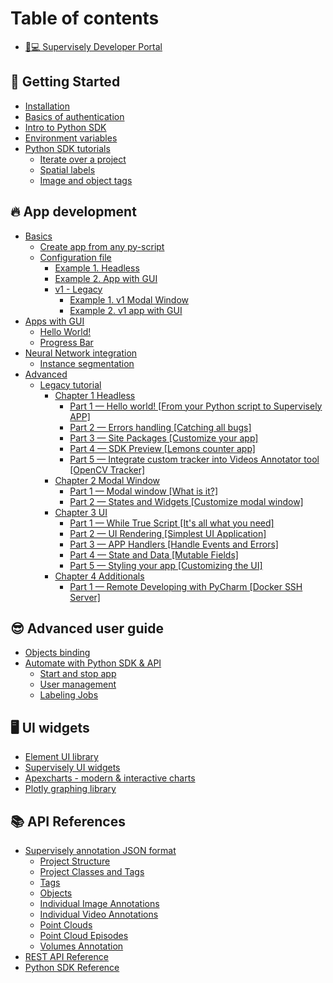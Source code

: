 # Table of contents

* [👨💻 Supervisely Developer Portal](README.md)

## 🎉 Getting Started

* [Installation](getting-started/installation.md)
* [Basics of authentication](getting-started/basics-of-authentication.md)
* [Intro to Python SDK](getting-started/intro-to-python-sdk.md)
* [Environment variables](getting-started/environment-variables.md)
* [Python SDK tutorials](getting-started/python-sdk-tutorials/README.md)
  * [Iterate over a project](getting-started/python-sdk-tutorials/iterate-over-a-project.md)
  * [Spatial labels](getting-started/python-sdk-tutorials/spatial-labels.md)
  * [Image and object tags](getting-started/python-sdk-tutorials/image-and-object-tags.md)

## 🔥 App development

* [Basics](app-development/basics/README.md)
  * [Create app from any py-script](app-development/basics/from-script-to-supervisely-app.md)
  * [Configuration file](app-development/basics/app-json-config/README.md)
    * [Example 1. Headless](app-development/basics/app-json-config/example-1.-headless.md)
    * [Example 2. App with GUI](app-development/basics/app-json-config/example-2.-app-with-gui.md)
    * [v1 - Legacy](app-development/basics/app-json-config/v1-legacy/README.md)
      * [Example 1. v1 Modal Window](app-development/basics/app-json-config/v1-legacy/example-1.-v1-modal-window.md)
      * [Example 2. v1 app with GUI](app-development/basics/app-json-config/v1-legacy/example-2.-v1-app-with-gui.md)
* [Apps with GUI](app-development/apps-with-gui/README.md)
  * [Hello World!](app-development/apps-with-gui/hello-world.md)
  * [Progress Bar](app-development/apps-with-gui/progress-bar.md)
* [Neural Network integration](app-development/neural-network-integration/README.md)
  * [Instance segmentation](app-development/neural-network-integration/instance-segmentation.md)
* [Advanced](app-development/advanced/README.md)
  * [Legacy tutorial](app-development/advanced/in-depth-app-development/README.md)
    * [Chapter 1 Headless](app-development/advanced/in-depth-app-development/chapter-1-headless/README.md)
      * [Part 1 — Hello world! \[From your Python script to Supervisely APP\]](app-development/advanced/in-depth-app-development/chapter-1-headless/part-1-hello-world-from-your-python-script-to-supervisely-app.md)
      * [Part 2 — Errors handling \[Catching all bugs\]](app-development/advanced/in-depth-app-development/chapter-1-headless/part-2-errors-handling-catching-all-bugs.md)
      * [Part 3 — Site Packages \[Customize your app\]](app-development/advanced/in-depth-app-development/chapter-1-headless/part-3-site-packages-customize-your-app.md)
      * [Part 4 — SDK Preview \[Lemons counter app\]](app-development/advanced/in-depth-app-development/chapter-1-headless/part-4-sdk-preview-lemons-counter-app.md)
      * [Part 5 — Integrate custom tracker into Videos Annotator tool \[OpenCV Tracker\]](app-development/advanced/in-depth-app-development/chapter-1-headless/part-5-integrate-custom-tracker-into-videos-annotator-tool-opencv-tracker.md)
    * [Chapter 2 Modal Window](app-development/advanced/in-depth-app-development/chapter-2-modal-window/README.md)
      * [Part 1 — Modal window \[What is it?\]](app-development/advanced/in-depth-app-development/chapter-2-modal-window/part-1-modal-window-what-is-it.md)
      * [Part 2 — States and Widgets \[Customize modal window\]](app-development/advanced/in-depth-app-development/chapter-2-modal-window/part-2-states-and-widgets-customize-modal-window.md)
    * [Chapter 3 UI](app-development/advanced/in-depth-app-development/chapter-3-ui/README.md)
      * [Part 1 — While True Script \[It's all what you need\]](app-development/advanced/in-depth-app-development/chapter-3-ui/part-1-while-true-script-its-all-what-you-need.md)
      * [Part 2 — UI Rendering \[Simplest UI Application\]](app-development/advanced/in-depth-app-development/chapter-3-ui/part-2-ui-rendering-simplest-ui-application.md)
      * [Part 3 — APP Handlers \[Handle Events and Errors\]](app-development/advanced/in-depth-app-development/chapter-3-ui/part-3-app-handlers-handle-events-and-errors.md)
      * [Part 4 — State and Data \[Mutable Fields\]](app-development/advanced/in-depth-app-development/chapter-3-ui/part-4-state-and-data-mutable-fields.md)
      * [Part 5 — Styling your app \[Customizing the UI\]](app-development/advanced/in-depth-app-development/chapter-3-ui/part-5-styling-your-app-customizing-the-ui.md)
    * [Chapter 4 Additionals](app-development/advanced/in-depth-app-development/chapter-4-additionals/README.md)
      * [Part 1 — Remote Developing with PyCharm \[Docker SSH Server\]](app-development/advanced/in-depth-app-development/chapter-4-additionals/part-1-remote-developing-with-pycharm-docker-ssh-server.md)

## 😎 Advanced user guide

* [Objects binding](advanced-user-guide/objects-binding.md)
* [Automate with Python SDK & API](advanced-user-guide/automate-with-python-sdk-and-api/README.md)
  * [Start and stop app](advanced-user-guide/automate-with-python-sdk-and-api/start-and-stop-app.md)
  * [User management](advanced-user-guide/automate-with-python-sdk-and-api/user-management.md)
  * [Labeling Jobs](advanced-user-guide/automate-with-python-sdk-and-api/labeling-jobs.md)

## 🖥 UI widgets

* [Element UI library](https://element.eleme.io/1.4/#/en-US/component/button)
* [Supervisely UI widgets](https://ecosystem.supervise.ly/docs/table)
* [Apexcharts - modern & interactive charts](https://apexcharts.com/)
* [Plotly graphing library](https://plotly.com/python/)

## 📚 API References

* [Supervisely annotation JSON format](api-references/supervisely-annotation-json-format/README.md)
  * [Project Structure](api-references/supervisely-annotation-json-format/project-structure.md)
  * [Project Classes and Tags](api-references/supervisely-annotation-json-format/project-classes-and-tags.md)
  * [Tags](api-references/supervisely-annotation-json-format/tags.md)
  * [Objects](api-references/supervisely-annotation-json-format/objects.md)
  * [Individual Image Annotations](api-references/supervisely-annotation-json-format/individual-image-annotations.md)
  * [Individual Video Annotations](api-references/supervisely-annotation-json-format/individual-video-annotations.md)
  * [Point Clouds](api-references/supervisely-annotation-json-format/point-clouds.md)
  * [Point Cloud Episodes](api-references/supervisely-annotation-json-format/point-cloud-episodes.md)
  * [Volumes Annotation](api-references/supervisely-annotation-json-format/volumes-annotation.md)
* [REST API Reference](https://api.docs.supervise.ly/)
* [Python SDK Reference](https://supervisely.readthedocs.io/en/latest/sdk\_packages.html)
